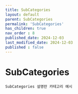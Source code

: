 ```yaml
---
title: SubCategories
layout: default
parent: SubCategories
permalink: 'SubCategories'
has_children: true
nav_order : 8
published_date: 2024-12-03
last_modified_date: 2024-12-03
published : false
---
```


# SubCategories

`SubCategories 설명란 카테고리 예시`
